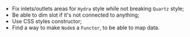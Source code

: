 
* Fix inlets/outlets areas for `Hydra` style while not breaking `Quartz` style;
* Be able to dim slot if it's not connected to anything;
* Use CSS styles constructor;
* Find a way to make `Node`s a `Functor`, to be able to map data.